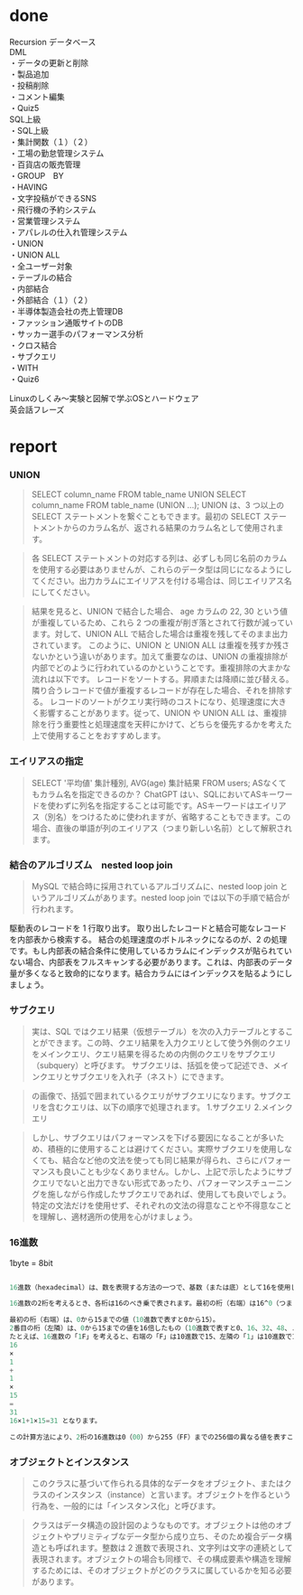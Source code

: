 # done 
Recursion データベース</br>
DML</br>
・データの更新と削除</br>
・製品追加</br>
・投稿削除</br>
・コメント編集</br>
・Quiz5</br>
SQL上級</br>
・SQL上級</br>
・集計関数（１）（２）</br>
・工場の勤怠管理システム</br>
・百貨店の販売管理</br>
・GROUP　BY</br>
・HAVING</br>
・文字投稿ができるSNS</br>
・飛行機の予約システム</br>
・営業管理システム</br>
・アパレルの仕入れ管理システム</br>
・UNION</br>
・UNION ALL</br>
・全ユーザー対象</br>
・テーブルの結合</br>
・内部結合</br>
・外部結合（１）（２）</br>
・半導体製造会社の売上管理DB</br>
・ファッション通販サイトのDB</br>
・サッカー選手のパフォーマンス分析</br>
・クロス結合</br>
・サブクエリ</br>
・WITH</br>
・Quiz6</br>

Linuxのしくみ〜実験と図解で学ぶOSとハードウェア</br>
英会話フレーズ</br>

# report
### UNION
>SELECT column_name FROM table_name UNION SELECT column_name FROM table_name (UNION ...);
UNION は、3 つ以上の SELECT ステートメントを繋ぐこともできます。最初の SELECT ステートメントからのカラム名が、返される結果のカラム名として使用されます。

>各 SELECT ステートメントの対応する列は、必ずしも同じ名前のカラムを使用する必要はありませんが、これらのデータ型は同じになるようにしてください。出力カラムにエイリアスを付ける場合は、同じエイリアス名にしてください。

>結果を見ると、UNION で結合した場合、 age カラムの 22, 30 という値が重複しているため、これら 2 つの重複が削ぎ落とされて行数が減っています。対して、UNION ALL で結合した場合は重複を残してそのまま出力されています。
このように、UNION と UNION ALL は重複を残すか残さないかという違いがあります。加えて重要なのは、UNION の重複排除が内部でどのように行われているのかということです。重複排除の大まかな流れは以下です。
レコードをソートする。昇順または降順に並び替える。
隣り合うレコードで値が重複するレコードが存在した場合、それを排除する。
レコードのソートがクエリ実行時のコストになり、処理速度に大きく影響することがあります。従って、UNION や UNION ALL は、重複排除を行う重要性と処理速度を天秤にかけて、どちらを優先するかを考えた上で使用することをおすすめします。

### エイリアスの指定
>SELECT '平均値' 集計種別, AVG(age) 集計結果 FROM users;
ASなくてもカラム名を指定できるのか？
ChatGPT
はい、SQLにおいてASキーワードを使わずに列名を指定することは可能です。ASキーワードはエイリアス（別名）をつけるために使われますが、省略することもできます。この場合、直後の単語が列のエイリアス（つまり新しい名前）として解釈されます。

### 結合のアルゴリズム　nested loop join
>MySQL で結合時に採用されているアルゴリズムに、nested loop join というアルゴリズムがあります。nested loop join では以下の手順で結合が行われます。

駆動表のレコードを 1 行取り出す。
取り出したレコードと結合可能なレコードを内部表から検索する。
結合の処理速度のボトルネックになるのが、2 の処理です。もし内部表の結合条件に使用しているカラムにインデックスが貼られていない場合、内部表をフルスキャンする必要があります。これは、内部表のデータ量が多くなると致命的になります。結合カラムにはインデックスを貼るようにしましょう。

### サブクエリ
>実は、SQL ではクエリ結果（仮想テーブル）を次の入力テーブルとすることができます。この時、クエリ結果を入力クエリとして使う外側のクエリをメインクエリ、クエリ結果を得るための内側のクエリをサブクエリ（subquery）と呼びます。
サブクエリは、括弧を使って記述でき、メインクエリとサブクエリを入れ子（ネスト）にできます。

>の画像で、括弧で囲まれているクエリがサブクエリになります。サブクエリを含むクエリは、以下の順序で処理されます。
1.サブクエリ
2.メインクエリ

>しかし、サブクエリはパフォーマンスを下げる要因になることが多いため、積極的に使用することは避けてください。実際サブクエリを使用しなくても、結合など他の文法を使っても同じ結果が得られ、さらにパフォーマンスも良いことも少なくありません。しかし、上記で示したようにサブクエリでないと出力できない形式であったり、パフォーマンスチューニングを施しながら作成したサブクエリであれば、使用しても良いでしょう。特定の文法だけを使用せず、それぞれの文法の得意なことや不得意なことを理解し、適材適所の使用を心がけましょう。

### 16進数
1byte = 8bit
```sql

16進数（hexadecimal）は、数を表現する方法の一つで、基数（または底）として16を使用します。これは、10進数（基数が10）や2進数（基数が2）とは異なります。16進数では、0から9までの数字に加えて、AからF（またはaからf）の文字を使用して、10から15までの値を表します。つまり、16進数の1桁は、10進数の0から15までの値を表現することができます。

16進数の2桁を考えるとき、各桁は16のべき乗で表されます。最初の桁（右端）は16^0（つまり1）を、2番目の桁（左隣）は16^1（つまり16）を表します。したがって、2桁の16進数の数値は以下のように計算されます：

最初の桁（右端）は、0から15までの値（10進数で表すと0から15）。
2番目の桁（左隣）は、0から15までの値を16倍したもの（10進数で表すと0、16、32、48、...、240）。
たとえば、16進数の「1F」を考えると、右端の「F」は10進数で15、左隣の「1」は10進数で16です。したがって、「1F」は10進数で 
16
×
1
+
1
×
15
=
31
16×1+1×15=31 となります。

この計算方法により、2桁の16進数は0（00）から255（FF）までの256個の異なる値を表すことができます。これは、各色のRGB値が0から255まで（合計256の異なる値）である理由です。
```
### オブジェクトとインスタンス
>このクラスに基づいて作られる具体的なデータをオブジェクト、またはクラスのインスタンス（instance）と言います。オブジェクトを作るという行為を、一般的には「インスタンス化」と呼びます。

>クラスはデータ構造の設計図のようなものです。オブジェクトは他のオブジェクトやプリミティブなデータ型から成り立ち、そのため複合データ構造とも呼ばれます。整数は 2 進数で表現され、文字列は文字の連続として表現されます。オブジェクトの場合も同様で、その構成要素や構造を理解するためには、そのオブジェクトがどのクラスに属しているかを知る必要があります。